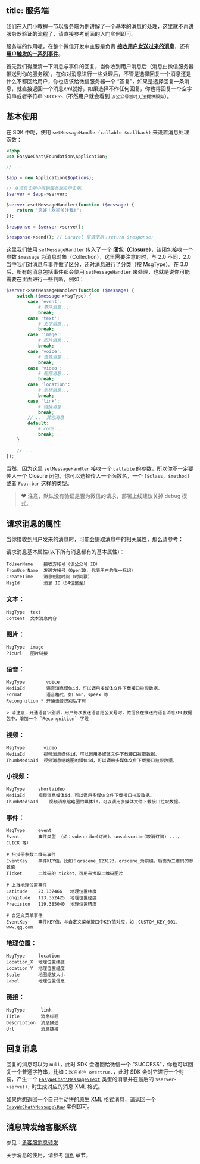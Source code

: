 title: 服务端
---

我们在入门小教程一节以服务端为例讲解了一个基本的消息的处理，这里就不再讲服务器验证的流程了，请直接参考前面的入门实例即可。

服务端的作用呢，在整个微信开发中主要是负责 **[接收用户发送过来的消息](http://mp.weixin.qq.com/wiki/10/79502792eef98d6e0c6e1739da387346.html)**，还有 **[用户触发的一系列事件](http://mp.weixin.qq.com/wiki/2/5baf56ce4947d35003b86a9805634b1e.html)**。

首先我们得厘清一下消息与事件的回复，当你收到用户消息后（消息由微信服务器推送到你的服务器），在你对消息进行一些处理后，不管是选择回复一个消息还是什么不都回给用户，你也应该给微信服务器一个 “答复”，如果是选择回复一条消息，就直接返回一个消息xml就好，如果选择不作任何回复，你也得回复一个空字符串或者字符串 `SUCCESS`（不然用户就会看到 `该公众号暂时无法提供服务`）。

## 基本使用

在 SDK 中呢，使用 `setMessageHandler(callable $callback)` 来设置消息处理函数：

```php
<?php
use EasyWeChat\Foundation\Application;

// ...

$app = new Application($options);

// 从项目实例中得到服务端应用实例。
$server = $app->server;

$server->setMessageHandler(function ($message) {
    return "您好！欢迎关注我!";
});

$response = $server->serve();

$response->send(); // Laravel 里请使用：return $response;
```

这里我们使用 `setMessageHandler` 传入了一个 **闭包（[Closure](http://php.net/manual/en/class.closure.php)）**，该闭包接收一个参数 `$message` 为消息对象（Collection），这里需要注意的时，与 2.0 不同，2.0 当中我们对消息与事件做了区分，还对消息进行了分类（按 MsgType）。在 3.0 后，所有的消息包括事件都会使用 `setMessageHandler` 来处理，也就是说你可能需要在里面进行一些判断，例如：

```php
$server->setMessageHandler(function ($message) {
    switch ($message->MsgType) {
        case 'event':
            # 事件消息...
            break;
        case 'text':
            # 文字消息...
            break;
        case 'image':
            # 图片消息...
            break;
        case 'voice':
            # 语音消息...
            break;
        case 'video':
            # 视频消息...
            break;
        case 'location':
            # 坐标消息...
            break;
        case 'link':
            # 链接消息...
            break;
        // ... 其它消息
        default:
            # code...
            break;
    }

    // ...
});
```

当然，因为这里 `setMessageHandler` 接收一个 [`callable`](http://php.net/manual/zh/language.types.callable.php) 的参数，所以你不一定要传入一个 Closure 闭包，你可以选择传入一个函数名，一个 `[$class, $method]` 或者 `Foo::bar` 这样的类型。

> :heart: 注意，默认没有验证是否为微信的请求，部署上线建议关掉 debug 模式。

## 请求消息的属性

当你接收到用户发来的消息时，可能会提取消息中的相关属性，那么请参考：

请求消息基本属性(以下所有消息都有的基本属性)：

    ToUserName    接收方帐号（该公众号 ID）
    FromUserName  发送方帐号（OpenID, 代表用户的唯一标识）
    CreateTime    消息创建时间（时间戳）
    MsgId         消息 ID（64位整型）

### 文本：

    MsgType  text
    Content  文本消息内容

### 图片：

    MsgType  image
    PicUrl   图片链接

### 语音：

    MsgType        voice
    MediaId        语音消息媒体id，可以调用多媒体文件下载接口拉取数据。
    Format         语音格式，如 amr，speex 等
    Recongnition * 开通语音识别后才有

    > 请注意，开通语音识别后，用户每次发送语音给公众号时，微信会在推送的语音消息XML数据包中，增加一个 `Recongnition` 字段

### 视频：

    MsgType       video
    MediaId       视频消息媒体id，可以调用多媒体文件下载接口拉取数据。
    ThumbMediaId  视频消息缩略图的媒体id，可以调用多媒体文件下载接口拉取数据。

### 小视频：

    MsgType     shortvideo
    MediaId     视频消息媒体id，可以调用多媒体文件下载接口拉取数据。
    ThumbMediaId    视频消息缩略图的媒体id，可以调用多媒体文件下载接口拉取数据。

### 事件：

    MsgType     event
    Event       事件类型 （如：subscribe(订阅)、unsubscribe(取消订阅) ...， CLICK 等）

    # 扫描带参数二维码事件
    EventKey    事件KEY值，比如：qrscene_123123，qrscene_为前缀，后面为二维码的参数值
    Ticket      二维码的 ticket，可用来换取二维码图片

    # 上报地理位置事件
    Latitude    23.137466   地理位置纬度
    Longitude   113.352425  地理位置经度
    Precision   119.385040  地理位置精度

    # 自定义菜单事件
    EventKey    事件KEY值，与自定义菜单接口中KEY值对应，如：CUSTOM_KEY_001, www.qq.com

### 地理位置：

    MsgType     location
    Location_X  地理位置纬度
    Location_Y  地理位置经度
    Scale       地图缩放大小
    Label       地理位置信息

### 链接：

    MsgType      link
    Title        消息标题
    Description  消息描述
    Url          消息链接

## 回复消息

回复的消息可以为 `null`，此时 SDK 会返回给微信一个 "SUCCESS"，你也可以回复一个普通字符串，比如：`欢迎关注 overtrue.`，此时 SDK 会对它进行一个封装，产生一个 [`EasyWeChat\Message\Text`](https://github.com/EasyWeChat/message/blob/master/src/Text.php) 类型的消息并在最后的 `$server->serve();` 时生成对应的消息 XML 格式。

如果你想返回一个自己手动拼的原生 XML 格式消息，请返回一个 [`EasyWeChat\Message\Raw`](https://github.com/EasyWeChat/message/blob/master/src/Raw.php) 实例即可。

## 消息转发给客服系统

参见：[多客服消息转发](message-transfer.html)

关于消息的使用，请参考 [`消息`](docs/messages.html) 章节。
